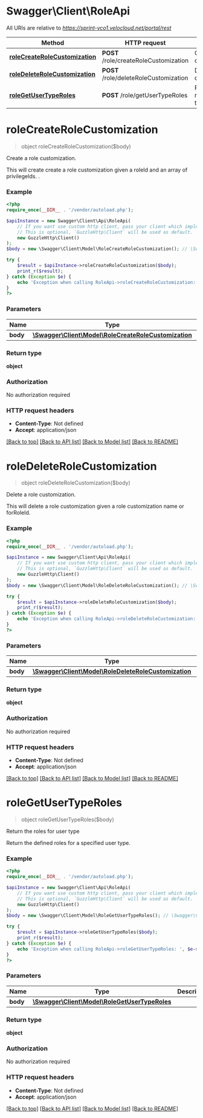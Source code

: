 # Swagger\Client\RoleApi

All URIs are relative to *https://sprint-vco1.velocloud.net/portal/rest*

Method | HTTP request | Description
------------- | ------------- | -------------
[**roleCreateRoleCustomization**](RoleApi.md#roleCreateRoleCustomization) | **POST** /role/createRoleCustomization | Create a role customization.
[**roleDeleteRoleCustomization**](RoleApi.md#roleDeleteRoleCustomization) | **POST** /role/deleteRoleCustomization | Delete a role customization.
[**roleGetUserTypeRoles**](RoleApi.md#roleGetUserTypeRoles) | **POST** /role/getUserTypeRoles | Return the roles for user type


# **roleCreateRoleCustomization**
> object roleCreateRoleCustomization($body)

Create a role customization.

This will create create a role customization given a roleId and an array of privilegeIds. .

### Example
```php
<?php
require_once(__DIR__ . '/vendor/autoload.php');

$apiInstance = new Swagger\Client\Api\RoleApi(
    // If you want use custom http client, pass your client which implements `GuzzleHttp\ClientInterface`.
    // This is optional, `GuzzleHttp\Client` will be used as default.
    new GuzzleHttp\Client()
);
$body = new \Swagger\Client\Model\RoleCreateRoleCustomization(); // \Swagger\Client\Model\RoleCreateRoleCustomization | 

try {
    $result = $apiInstance->roleCreateRoleCustomization($body);
    print_r($result);
} catch (Exception $e) {
    echo 'Exception when calling RoleApi->roleCreateRoleCustomization: ', $e->getMessage(), PHP_EOL;
}
?>
```

### Parameters

Name | Type | Description  | Notes
------------- | ------------- | ------------- | -------------
 **body** | [**\Swagger\Client\Model\RoleCreateRoleCustomization**](../Model/RoleCreateRoleCustomization.md)|  |

### Return type

**object**

### Authorization

No authorization required

### HTTP request headers

 - **Content-Type**: Not defined
 - **Accept**: application/json

[[Back to top]](#) [[Back to API list]](../../README.md#documentation-for-api-endpoints) [[Back to Model list]](../../README.md#documentation-for-models) [[Back to README]](../../README.md)

# **roleDeleteRoleCustomization**
> object roleDeleteRoleCustomization($body)

Delete a role customization.

This will delete a role customization given a role customization name or forRoleId.

### Example
```php
<?php
require_once(__DIR__ . '/vendor/autoload.php');

$apiInstance = new Swagger\Client\Api\RoleApi(
    // If you want use custom http client, pass your client which implements `GuzzleHttp\ClientInterface`.
    // This is optional, `GuzzleHttp\Client` will be used as default.
    new GuzzleHttp\Client()
);
$body = new \Swagger\Client\Model\RoleDeleteRoleCustomization(); // \Swagger\Client\Model\RoleDeleteRoleCustomization | 

try {
    $result = $apiInstance->roleDeleteRoleCustomization($body);
    print_r($result);
} catch (Exception $e) {
    echo 'Exception when calling RoleApi->roleDeleteRoleCustomization: ', $e->getMessage(), PHP_EOL;
}
?>
```

### Parameters

Name | Type | Description  | Notes
------------- | ------------- | ------------- | -------------
 **body** | [**\Swagger\Client\Model\RoleDeleteRoleCustomization**](../Model/RoleDeleteRoleCustomization.md)|  |

### Return type

**object**

### Authorization

No authorization required

### HTTP request headers

 - **Content-Type**: Not defined
 - **Accept**: application/json

[[Back to top]](#) [[Back to API list]](../../README.md#documentation-for-api-endpoints) [[Back to Model list]](../../README.md#documentation-for-models) [[Back to README]](../../README.md)

# **roleGetUserTypeRoles**
> object roleGetUserTypeRoles($body)

Return the roles for user type

Return the defined roles for a specified user type.

### Example
```php
<?php
require_once(__DIR__ . '/vendor/autoload.php');

$apiInstance = new Swagger\Client\Api\RoleApi(
    // If you want use custom http client, pass your client which implements `GuzzleHttp\ClientInterface`.
    // This is optional, `GuzzleHttp\Client` will be used as default.
    new GuzzleHttp\Client()
);
$body = new \Swagger\Client\Model\RoleGetUserTypeRoles(); // \Swagger\Client\Model\RoleGetUserTypeRoles | 

try {
    $result = $apiInstance->roleGetUserTypeRoles($body);
    print_r($result);
} catch (Exception $e) {
    echo 'Exception when calling RoleApi->roleGetUserTypeRoles: ', $e->getMessage(), PHP_EOL;
}
?>
```

### Parameters

Name | Type | Description  | Notes
------------- | ------------- | ------------- | -------------
 **body** | [**\Swagger\Client\Model\RoleGetUserTypeRoles**](../Model/RoleGetUserTypeRoles.md)|  |

### Return type

**object**

### Authorization

No authorization required

### HTTP request headers

 - **Content-Type**: Not defined
 - **Accept**: application/json

[[Back to top]](#) [[Back to API list]](../../README.md#documentation-for-api-endpoints) [[Back to Model list]](../../README.md#documentation-for-models) [[Back to README]](../../README.md)

